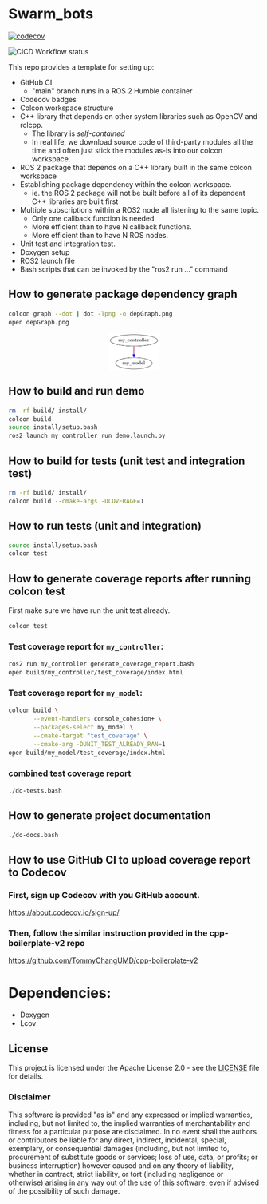 # Swarm_bots

[![codecov](https://codecov.io/gh/f-coronado/swarm_bots/branch/main/graph/badge.svg)](https://codecov.io/gh/f-coronado/swarm_bots)

![CICD Workflow status](https://github.com/f-coronado/swarm_bots/actions/workflows/run-unit-test-and-upload-codecov.yml/badge.svg)

This repo provides a template for setting up:

  - GitHub CI
    - "main" branch runs in a ROS 2 Humble container
  - Codecov badges
  - Colcon workspace structure
  - C++ library that depends on other system libraries such as OpenCV and rclcpp.
    - The library is *self-contained*
    - In real life, we download source code of third-party modules all
      the time and often just stick the modules as-is into our colcon
      workspace.
  - ROS 2 package that depends on a C++ library built in the same colcon workspace
  - Establishing package dependency within the colcon workspace.
    - ie. the ROS 2 package will not be built before all of its dependent C++ libraries are built first
  - Multiple subscriptions within a ROS2 node all listening to the same topic.
    - Only one callback function is needed.
    - More efficient than to have N callback functions.
    - More efficient than to have N ROS nodes.
  - Unit test and integration test.
  - Doxygen setup
  - ROS2 launch file
  - Bash scripts that can be invoked by the "ros2 run ..." command
  
## How to generate package dependency graph

``` bash
colcon graph --dot | dot -Tpng -o depGraph.png
open depGraph.png
```
[<img src=screenshots/depGraph.png
    width="20%" 
    style="display: block; margin: 0 auto"
    />](screenshots/depGraph.png)



## How to build and run demo

```bash
rm -rf build/ install/
colcon build 
source install/setup.bash
ros2 launch my_controller run_demo.launch.py
```

## How to build for tests (unit test and integration test)

```bash
rm -rf build/ install/
colcon build --cmake-args -DCOVERAGE=1 
```

## How to run tests (unit and integration)

```bash
source install/setup.bash
colcon test
```

## How to generate coverage reports after running colcon test

First make sure we have run the unit test already.

```bash
colcon test
```

### Test coverage report for `my_controller`:

``` bash
ros2 run my_controller generate_coverage_report.bash
open build/my_controller/test_coverage/index.html
```

### Test coverage report for `my_model`:

``` bash
colcon build \
       --event-handlers console_cohesion+ \
       --packages-select my_model \
       --cmake-target "test_coverage" \
       --cmake-arg -DUNIT_TEST_ALREADY_RAN=1
open build/my_model/test_coverage/index.html
```

### combined test coverage report

``` bash
./do-tests.bash
```

## How to generate project documentation
``` bash
./do-docs.bash
```

## How to use GitHub CI to upload coverage report to Codecov

### First, sign up Codecov with you GitHub account.

  https://about.codecov.io/sign-up/

### Then, follow the similar instruction provided in the cpp-boilerplate-v2 repo

  https://github.com/TommyChangUMD/cpp-boilerplate-v2

# Dependencies:
- Doxygen
- Lcov

## License

This project is licensed under the Apache License 2.0 - see the [LICENSE](LICENSE) file for details.

### Disclaimer

This software is provided "as is" and any expressed or implied warranties, including, but not limited to, the implied warranties of merchantability and fitness for a particular purpose are disclaimed. In no event shall the authors or contributors be liable for any direct, indirect, incidental, special, exemplary, or consequential damages (including, but not limited to, procurement of substitute goods or services; loss of use, data, or profits; or business interruption) however caused and on any theory of liability, whether in contract, strict liability, or tort (including negligence or otherwise) arising in any way out of the use of this software, even if advised of the possibility of such damage.